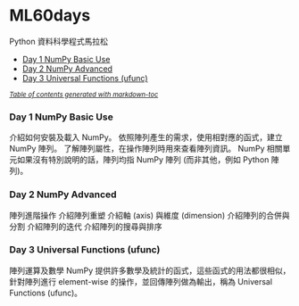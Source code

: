 # ML60days
Python 資料科學程式馬拉松

- [Day 1 NumPy Basic Use](#day-1-numpy-basic-use)
- [Day 2 NumPy Advanced](#day-2-numpy-advanced)
- [Day 3 Universal Functions (ufunc)](#day-3-universal-functions--ufunc-)

<small><i><a href='http://ecotrust-canada.github.io/markdown-toc/'>Table of contents generated with markdown-toc</a></i></small>
### Day 1 NumPy Basic Use
介紹如何安裝及載入 NumPy。
依照陣列產生的需求，使用相對應的函式，建立 NumPy 陣列。
了解陣列屬性，在操作陣列時用來查看陣列資訊。
NumPy 相關單元如果沒有特別說明的話，陣列均指 NumPy 陣列 (而非其他，例如 Python 陣列)。

### Day 2 NumPy Advanced
陣列進階操作
介紹陣列重塑
介紹軸 (axis) 與維度 (dimension)
介紹陣列的合併與分割
介紹陣列的迭代
介紹陣列的搜尋與排序

### Day 3 Universal Functions (ufunc)
陣列運算及數學
NumPy 提供許多數學及統計的函式，這些函式的用法都很相似，針對陣列進行 element-wise 的操作，並回傳陣列做為輸出，稱為 Universal Functions (ufunc)。